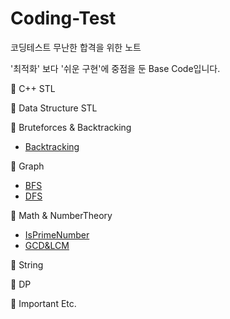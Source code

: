 # Coding-Test
코딩테스트 무난한 합격을 위한 노트  

'최적화' 보다 '쉬운 구현'에 중점을 둔 Base Code입니다.  


📁 C++ STL  

📁 Data Structure STL  

📁 Bruteforces & Backtracking  
+  [Backtracking](https://github.com/Park-ByungKyu/Coding-Test/blob/main/Bruteforces%26Backtracking/Backtracking.cpp)  

📁 Graph  
+  [BFS](https://github.com/Park-ByungKyu/Coding-Test/blob/main/Graph/BFS.cpp)
+  [DFS](https://github.com/Park-ByungKyu/Coding-Test/blob/main/Graph/DFS.cpp)

📁 Math & NumberTheory
+  [IsPrimeNumber](https://github.com/Park-ByungKyu/Coding-Test/blob/main/Math%26NumberTheory/IsPrimeNumber.cpp)  
+  [GCD&LCM](https://github.com/Park-ByungKyu/Coding-Test/blob/main/Math%26NumberTheory/gcd%26lcm.cpp)  

📁 String  

📁 DP  

📁 Important Etc.  
